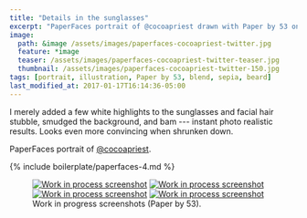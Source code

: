 ```yaml
---
title: "Details in the sunglasses"
excerpt: "PaperFaces portrait of @cocoapriest drawn with Paper by 53 on an iPad."
image: 
  path: &image /assets/images/paperfaces-cocoapriest-twitter.jpg 
  feature: *image
  teaser: /assets/images/paperfaces-cocoapriest-twitter-teaser.jpg
  thumbnail: /assets/images/paperfaces-cocoapriest-twitter-150.jpg
tags: [portrait, illustration, Paper by 53, blend, sepia, beard]
last_modified_at: 2017-01-17T16:14:36-05:00
---
```


I merely added a few white highlights to the sunglasses and facial hair stubble, smudged the background, and bam --- instant photo realistic results. Looks even more convincing when shrunken down.

PaperFaces portrait of [@cocoapriest](http://twitter.com/cocoapriest).

{% include boilerplate/paperfaces-4.md %}

<figure class="third">
	<a href="{{ site.url }}/assets/images/paperfaces-cocoapriest-process-1-lg.jpg"><img src="{{ site.url }}/assets/images/paperfaces-cocoapriest-process-1-600.jpg" alt="Work in process screenshot"></a>
	<a href="{{ site.url }}/assets/images/paperfaces-cocoapriest-process-2-lg.jpg"><img src="{{ site.url }}/assets/images/paperfaces-cocoapriest-process-2-600.jpg" alt="Work in process screenshot"></a>
	<a href="{{ site.url }}/assets/images/paperfaces-cocoapriest-process-3-lg.jpg"><img src="{{ site.url }}/assets/images/paperfaces-cocoapriest-process-3-600.jpg" alt="Work in process screenshot"></a>
	<a href="{{ site.url }}/assets/images/paperfaces-cocoapriest-process-4-lg.jpg"><img src="{{ site.url }}/assets/images/paperfaces-cocoapriest-process-4-600.jpg" alt="Work in process screenshot"></a>
	<figcaption>Work in progress screenshots (Paper by 53).</figcaption>
</figure>
